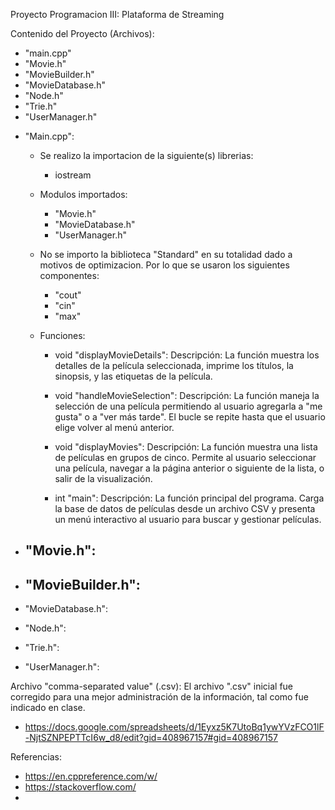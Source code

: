 Proyecto Programacion III: Plataforma de Streaming

Contenido del Proyecto (Archivos):
- "main.cpp"
- "Movie.h"
- "MovieBuilder.h"
- "MovieDatabase.h"
- "Node.h"
- "Trie.h"
- "UserManager.h"


* "Main.cpp":
	- Se realizo la importacion de la siguiente(s) librerias:
		- iostream

	- Modulos importados:
		- "Movie.h"
		- "MovieDatabase.h"
		- "UserManager.h"

	- No se importo la biblioteca "Standard" en su totalidad dado a motivos de optimizacion. Por lo que se usaron los siguientes componentes:
		- "cout"
		- "cin"
		- "max"

	- Funciones: 
		- void "displayMovieDetails":
			Descripción: La función muestra los detalles de la película seleccionada, imprime los títulos, la sinopsis, y las etiquetas de la película.

		- void "handleMovieSelection":
			Descripción:  La función maneja la selección de una película permitiendo al usuario agregarla a "me gusta" o a "ver más tarde".
			      El bucle se repite hasta que el usuario elige volver al menú anterior.

		
		- void "displayMovies":
			Descripción: La función muestra una lista de películas en grupos de cinco. Permite al usuario seleccionar una película,
			     navegar a la página anterior o siguiente de la lista, o salir de la visualización.
		
		- int "main":
			Descripción: La función principal del programa. Carga la base de datos de películas desde un archivo CSV y presenta un menú interactivo
			     al usuario para buscar y gestionar películas.
		

* "Movie.h":
	- 


* "MovieBuilder.h":
	-


* "MovieDatabase.h":


* "Node.h":


* "Trie.h":


* "UserManager.h":



Archivo "comma-separated value" (.csv):
El archivo ".csv" inicial fue corregido para una mejor administración de la información, tal como fue indicado en clase.

- https://docs.google.com/spreadsheets/d/1Eyxz5K7UtoBq1ywYVzFCO1lF-NjtSZNPEPTTcI6w_d8/edit?gid=408967157#gid=408967157

Referencias:
- https://en.cppreference.com/w/
- https://stackoverflow.com/
- 
